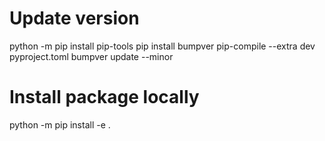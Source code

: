 # Update version
python -m pip install pip-tools
pip install bumpver
pip-compile --extra dev pyproject.toml
bumpver update --minor

# Install package locally
python -m pip install -e .